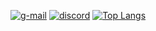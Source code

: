 
[![g-mail](https://img.shields.io/badge/Gmail-D14836?style=for-the-badge&logo=gmail&logoColor=white)](mailto:gabrielguerreirodefreitas@gmail.com)
[![discord](https://img.shields.io/badge/Discord-7289DA?style=for-the-badge&logo=discord&logoColor=white)](https://discord.gg/PXN9MKk3F2)
[![Top Langs](https://github-readme-stats.vercel.app/api/top-langs/?username=gg-br)](https://github.com/anuraghazra/github-readme-stats)

<!--
[![portfolio](https://img.shields.io/badge/GitHub-100000?style=for-the-badge&logo=github&logoColor=white)](https://gg-br.github.io/portfolio/)
<img height="180em" src="https://github-readme-stats.vercel.app/api/top-langs/?username=gg-br&layout=compact&langs_count=16&theme=dracula"/>
[![Top Langs](https://github-readme-stats.vercel.app/api/top-langs/?username=gg-br)](https://github.com/anuraghazra/github-readme-stats)
<img height="180em" src="https://github-readme-stats.vercel.app/api?username=gg-br&show_icons=true&theme=dracula&include_all_comits=true&count_private=true"/> 
-->
